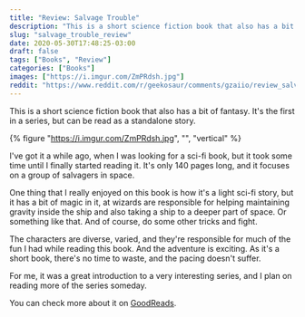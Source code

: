 ```yaml
---
title: "Review: Salvage Trouble"
description: "This is a short science fiction book that also has a bit of fantasy. It's the first in a series, but can be read as a standalone story."
slug: "salvage_trouble_review"
date: 2020-05-30T17:48:25-03:00
draft: false
tags: ["Books", "Review"]
categories: ["Books"]
images: ["https://i.imgur.com/ZmPRdsh.jpg"]
reddit: "https://www.reddit.com/r/geekosaur/comments/gzaiio/review_salvage_trouble/"
---
```


This is a short science fiction book that also has a bit of fantasy. It's the first in a series, but can be read as a standalone story.

{% figure "https://i.imgur.com/ZmPRdsh.jpg", "", "vertical" %}

<!--more-->

I've got it a while ago, when I was looking for a sci-fi book, but it took some time until I finally started reading it. It's only 140 pages long, and it focuses on a group of salvagers in space.

One thing that I really enjoyed on this book is how it's a light sci-fi story, but it has a bit of magic in it, at wizards are responsible for helping maintaining gravity inside the ship and also taking a ship to a deeper part of space. Or something like that. And of course, do some other tricks and fight.

The characters are diverse, varied, and they're responsible for much of the fun I had while reading this book. And the adventure is exciting. As it's a short book, there's no time to waste, and the pacing doesn't suffer.

For me, it was a great introduction to a very interesting series, and I plan on reading more of the series someday.

You can check more about it on [GoodReads](https://www.goodreads.com/book/show/25992468-salvage-trouble).
